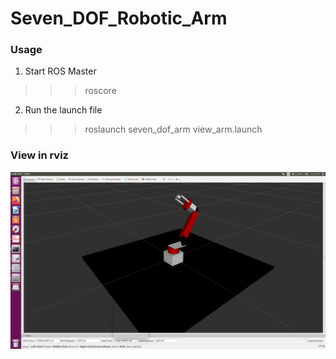 # Seven_DOF_Robotic_Arm

### Usage
1. Start ROS Master
>>> roscore

2. Run the launch file
>>> roslaunch seven_dof_arm view_arm.launch

### View in rviz
![Robotic_Arm](images/seven_dof_robotic_arm.png)
